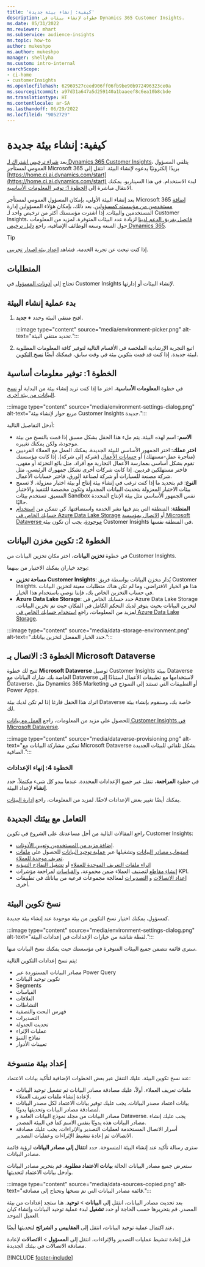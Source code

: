 ```yaml
---
title: 'كيفية: إنشاء بيئة جديدة'
description: خطوات لإنشاء بيئات في Dynamics 365 Customer Insights.
ms.date: 05/31/2022
ms.reviewer: mhart
ms.subservice: audience-insights
ms.topic: how-to
author: mukeshpo
ms.author: mukeshpo
manager: shellyha
ms.custom: intro-internal
searchScope:
- ci-home
- customerInsights
ms.openlocfilehash: 62969527ceed906ff06fb9be90b972496323ce0a
ms.sourcegitcommit: a97d31a647a5d259140a1baaeef8c6ea10b8cbde
ms.translationtype: HT
ms.contentlocale: ar-SA
ms.lasthandoff: 06/29/2022
ms.locfileid: "9052729"
---
```

# <a name="how-to-create-a-new-environment"></a>كيفية: إنشاء بيئة جديدة

بعد [شراء ترخيص اشتراك لـ Dynamics 365 Customer Insights](paid-license.md)، يتلقى المسؤول العمومي لمستأجر Microsoft 365 بريدًا إلكترونيًا يدعوه لإنشاء البيئة. انتقل إلى [https://home.ci.ai.dynamics.com/start](https://home.ci.ai.dynamics.com/start) لبدء الاستخدام. في هذا السيناريو، يمكنك الانتقال مباشرة إلى [الخطوة 1: توفير المعلومات الأساسية](#step-1-provide-basic-information).

بعد إنشاء البيئة الأولى، بإمكان المسؤول العمومي لمستأجر Microsoft 365 [إضافة مستخدمين من مؤسسته كمسؤولين](permissions.md). بعد ذلك، بإمكان هؤلاء المسؤولين إدارة المستخدمين والبيئات. إذا اشترت مؤسستك أكثر من ترخيص واحد لـ Customer Insights، [فاتصل بفريق الدعم لدينا](https://go.microsoft.com/fwlink/?linkid=2079641) لزيادة عدد البيئات المتوفرة. لمزيد من المعلومات حول السعة وسعة الوظائف الإضافية، راجع [دليل ترخيص Dynamics 365](https://go.microsoft.com/fwlink/?LinkId=866544).

> [!TIP]
> إذا كنت تبحث عن تجربة الخدمة، فشاهد [إعداد بيئة إصدار تجريبي](trial-signup.md).

## <a name="prerequisites"></a>المتطلبات

تحتاج إلى [أذونات المسؤول](permissions.md) في Customer Insights لإنشاء البيئات أو إدارتها.

## <a name="start-the-environment-creation-process"></a>بدء عملية إنشاء البيئة

1. افتح منتقي البيئة وحدد **+ جديد**.
  
   :::image type="content" source="media/environment-picker.png" alt-text="تحديد منتقي البيئة.":::

1. اتبع التجربة الإرشادية الملخصة في الأقسام التالية لتوفير كافة المعلومات المطلوبة لبيئة جديدة. إذا كنت قد قمت بتكوين بيئة في وقت سابق، فيمكنك أيضًا [نسخ التكوين](#copy-the-environment-configuration).

## <a name="step-1-provide-basic-information"></a>الخطوة 1: توفير معلومات أساسية

في خطوة **المعلومات الأساسية**، اختر ما إذا كنت تريد إنشاء بيئة من البداية أو [نسخ البيانات من بيئة أخرى](#copy-the-environment-configuration).

   :::image type="content" source="media/environment-settings-dialog.png" alt-text="مربع حوار لإنشاء بيئة Customer Insights جديدة.":::

أدخل التفاصيل التالية:

- **الاسم**: اسم لهذه البيئة. يتم ملء هذا الحقل بشكل مسبق إذا قمت بالنسخ من بيئة موجودة، ولكن يمكنك تغييره.
- **اختر عملك**: اختر الجمهور الأساسي للبيئة الجديدة. يمكنك العمل مع العملاء الفرديين (متاجرة عمل-مستهلك) أو [حسابات الأعمال](work-with-business-accounts.md) (شركة إلى شركة). إذا كانت مؤسستك تقوم بشكل أساسي بممارسة الأعمال التجارية مع أفراد، مثل بائع التجزئة أو مقهى، فاختر مستهلكين فرديين. إذا كانت شركات أخرى تشكل جمهورك الرئيسي، مثل شركة مصنعة للسيارات أو شركة لصناعة الورق، فاختر حسابات الأعمال.
- **النوع**: قم بتحديد ما إذا كنت ترغب في إنشاء بيئة إنتاج أو بيئة اختبار معزولة. لا تسمح بيئات الاختبار المعزولة بتحديث البيانات المجدولة وتكون مخصصة للتنفيذ والاختبار المسبق. تستخدم بيئات Sandbox نفس الجمهور الأساسي مثل بيئة الإنتاج المحددة حاليًا.
- **المنطقة**: المنطقة التي يتم فيها نشر الخدمة واستضافتها. كي تتمكن من [استخدام حسابك الخاص في Azure Data Lake Storage](own-data-lake-storage.md) أو [الاتصال بمؤسسة Microsoft Dataverse موجودة](customer-insights-dataverse.md)، يجب أن تكون بيئة Customer Insights في المنطقة نفسها.

## <a name="step-2-configure-data-storage"></a>الخطوة 2: تكوين مخزن البيانات

في خطوة **تخزين البيانات**، اختر مكان تخزين البيانات من Customer Insights.

يوجد خياران يمكنك الاختيار من بينهما:

- **مساحة تخزين Customer Insights**: يُدار مخزن البيانات بواسطة فريق Customer Insights. هذا هو الخيار الافتراضي، وما لم تكن هناك متطلبات معينة لتخزين البيانات في حساب التخزين الخاص بك، فإننا نوصي باستخدام هذا الخيار.
- **Azure Data Lake Storage**: حدد حسابك الخاص في Azure Data Lake Storage لتخزين البيانات بحيث يتوفر لديك التحكم الكامل في المكان حيث تم تخزين البيانات. لمزيد من المعلومات، راجع [استخدام حسابك الخاص في Azure Data Lake Storage](own-data-lake-storage.md).

:::image type="content" source="media/data-storage-environment.png" alt-text="حدد الخيار المفضل لتخزين بياناتك.":::

## <a name="step-3-connect-to-microsoft-dataverse"></a>الخطوة 3: الاتصال بـ Microsoft Dataverse

تتيح لك خطوة **Microsoft Dataverse** توصيل Customer Insights ببيئة Dataverse الخاصة بك. شارك البيانات مع Dataverse لاستخدامها مع تطبيقات الأعمال استنادًا إلى Dataverse، مثل Dynamics 365 Marketing أو التطبيقات التي تستند إلى النموذج في Power Apps.


اترك هذا الحقل فارغا إذا لم تكن لديك بيئة Dataverse خاصة بك، وسنقوم بإنشاء بيئة لك.

للحصول على مزيد من المعلومات، راجع [العمل مع بيانات Customer Insights في Microsoft Dataverse](customer-insights-dataverse.md).

:::image type="content" source="media/dataverse-provisioning.png" alt-text="تمكين مشاركة البيانات مع Microsoft Dataverse بشكل تلقائي للبيئات الجديدة الصافية.":::

### <a name="step-4-finalize-the-settings"></a>الخطوة 4: إنهاء الإعدادات

في خطوة **المراجعة**، تنقل عبر جميع الإعدادات المحددة. عندما يبدو كل شيء مكتملاً، حدد **إنشاء** لإعداد البيئة.

يمكنك أيضًا تغيير بعض الإعدادات لاحقًا. لمزيد من المعلومات، راجع [إدارة البيئات](manage-environments.md).

## <a name="work-with-your-new-environment"></a>التعامل مع بيئتك الجديدة

راجع المقالات التالية من أجل مساعدتك على الشروع في تكوين Customer Insights:

- [إضافة مزيد من المستخدمين وتعيين الأذونات](permissions.md).
- [استيعاب مصادر البيانات](data-sources.md) وتشغيلها عبر [عملية توحيد البيانات](data-unification.md) للحصول على [ملفات تعريف موحدة للعملاء](customer-profiles.md).
- [إثراء ملفات التعريف الموحدة للعملاء](enrichment-hub.md) أو [تشغيل النماذج التنبؤية](predictions-overview.md)
- [إنشاء مقاطع](segments.md) لتصنيف العملاء ضمن مجموعة، [والقياسات](measures.md) لمراجعة مؤشرات KPI.
- [إعداد الاتصالات](connections.md) و [التصديرات](export-destinations.md) لمعالجة مجموعات فرعية من بياناتك في تطبيقات أخرى.

## <a name="copy-the-environment-configuration"></a>نسخ تكوين البيئة

كمسؤول، يمكنك اختيار نسخ التكوين من بيئة موجودة عند إنشاء بيئة جديدة.

:::image type="content" source="media/environment-settings-dialog.png" alt-text="لقطة شاشة من خيارات الإعدادات في إعدادات البيئة.":::

سترى قائمة تتضمن جميع البيئات المتوفرة في مؤسستك حيث يمكنك نسخ البيانات منها.

يتم نسخ إعدادات التكوين التالية:

- مصادر البيانات المستوردة عبر Power Query
- تكوين توحيد البيانات
- Segments
- القياسات
- العلاقات
- النشاطات
- فهرس البحث والتصفية
- التصديرات
- تحديث الجدولة
- عمليات الإثراء
- نماذج التنبؤ
- تعيينات الأدوار

## <a name="set-up-a-copied-environment"></a>إعداد بيئة منسوخة

عند نسخ تكوين البيئة، عليك التنقل عبر بعض الخطوات الإضافية لتأكيد بيانات الاعتماد:

- ملفات تعريف العملاء. أولاً، عليك مصادقة مصادر البيانات ثم تشغيل توحيد البيانات لإعادة إنشاء ملفات تعريف العملاء.
- بيانات اعتماد مصدر البيانات. يجب عليك توفير بيانات الاعتماد لكل مصدر البيانات لمصادقة مصادر البيانات وتحديثها يدويًا.
- مصادر البيانات من مجلد نموذج البيانات العامة و Dataverse. يجب عليك إنشاء مصادر البيانات هذه يدويًا بنفس الاسم كما في البيئة المصدر.
- أسرار الاتصال المستخدمة لعمليات التصدير والإثراءات. يجب عليك مصادقة الاتصالات ثم إعادة تنشيط الإثراءات وعمليات التصدير.

سترى رسالة تأكيد عند إنشاء البيئة المنسوخة. حدد **انتقال إلى مصادر البيانات** لرؤية قائمة مصادر البيانات.

ستعرض جميع مصادر البيانات الحالة **بيانات الاعتماد مطلوبة**. قم بتحرير مصادر البيانات وأدخل بيانات الاعتماد لتحديثها.

:::image type="content" source="media/data-sources-copied.png" alt-text="قائمة مصادر البيانات التي تم نسخها وتحتاج إلى مصادقة.":::

بعد تحديث مصادر البيانات، انتقل إلى **البيانات** > **توحيد**. هنا ستجد إعدادات من بيئة المصدر. قم بتحريرها حسب الحاجة أو حدد **تشغيل** لبدء عملية توحيد البيانات وإنشاء كيان العميل الموحد.

عند اكتمال عملية توحيد البيانات، انتقل إلى **المقاييس** و **الشرائح** لتحديثها أيضًا.

قبل إعادة تنشيط عمليات التصدير والإثراءات، انتقل إلى **المسؤول** > **الاتصالات** لإعادة مصادقة الاتصالات في بيئتك الجديدة.

[!INCLUDE [footer-include](includes/footer-banner.md)]
